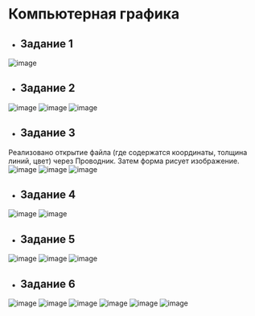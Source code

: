 # Компьютерная графика
* ## Задание 1
![image](https://user-images.githubusercontent.com/78658225/153460430-a2934e60-2365-4fbe-a81a-3f6de155cec0.png)

* ## Задание 2
![image](https://user-images.githubusercontent.com/78658225/154068570-f8e09a8b-7aee-4651-ac5f-bb6706b33d9f.png)
![image](https://user-images.githubusercontent.com/78658225/154068600-afd36640-3e70-42c7-8c40-31a883b6cd8c.png)
![image](https://user-images.githubusercontent.com/78658225/154068672-43583502-01a4-4c97-ae22-ac66d8674b72.png)

* ## Задание 3
Реализовано открытие файла (где содержатся координаты, толщина линий, цвет) через Проводник. Затем форма рисует изображение.
![image](https://user-images.githubusercontent.com/78658225/159162390-4db247e3-8a9f-43ae-b234-6ef6f2fcfef6.png)
![image](https://user-images.githubusercontent.com/78658225/159162363-d287feb2-c3af-492d-8e6d-52c7480e3b1e.png)
![image](https://user-images.githubusercontent.com/78658225/159162379-01d2bfe4-d13a-43c8-a7ee-df9fe8880df8.png)

* ## Задание 4
![image](https://user-images.githubusercontent.com/78658225/168886839-e1feeb9d-36d8-4af7-a61f-5109ee23ec7f.png)
![image](https://user-images.githubusercontent.com/78658225/168887163-f3c685e5-f96a-4257-bdc2-b68c87586a63.png)

* ## Задание 5
![image](https://user-images.githubusercontent.com/78658225/168887304-c66a50ea-c1d8-4201-bb95-738e55aa8ea5.png)
![image](https://user-images.githubusercontent.com/78658225/168887397-01293b87-c0d5-4af2-bffe-632dd64bd9c2.png)
![image](https://user-images.githubusercontent.com/78658225/168887477-0a94f3fa-4f9b-4b14-aa96-d23b6c2e0465.png)

* ## Задание 6
![image](https://user-images.githubusercontent.com/78658225/168887596-1a90473d-69fd-4e19-ac74-9553e72f6740.png)
![image](https://user-images.githubusercontent.com/78658225/168887632-51803b60-39c2-449c-8545-91ab05391ec2.png)
![image](https://user-images.githubusercontent.com/78658225/168887684-eeb0c335-227c-4f97-b0fb-569795fddda5.png)
![image](https://user-images.githubusercontent.com/78658225/168887931-18ecf650-d9b4-4659-8114-b00c655c9cab.png)
![image](https://user-images.githubusercontent.com/78658225/168887988-db1fbb36-1cdd-4e13-b13e-3a53984d9cb8.png)
![image](https://user-images.githubusercontent.com/78658225/168888019-71e965a5-a2a8-4a60-b28c-395ef8602b0d.png)

